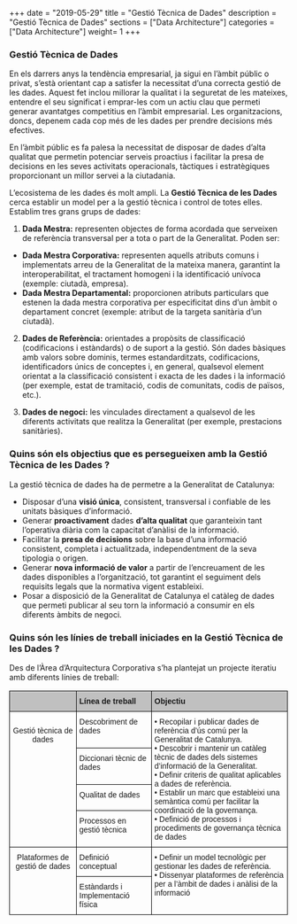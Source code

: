 +++
date        = "2019-05-29"
title       = "Gestió Tècnica de Dades"
description = "Gestió Tècnica de Dades"
sections    = ["Data Architecture"]
categories  = ["Data Architecture"]
weight= 1
+++

### Gestió Tècnica de Dades

En els darrers anys la tendència empresarial, ja sigui en l’àmbit públic o privat, s’està orientant cap a satisfer la necessitat d’una correcta gestió de les dades. Aquest fet inclou millorar la qualitat i la seguretat de les mateixes, entendre el seu significat i emprar-les com un actiu clau que permeti generar avantatges competitius en l’àmbit empresarial. Les organitzacions, doncs, depenem cada cop més de les dades per prendre decisions més efectives. 

En l’àmbit públic es fa palesa la necessitat de disposar de dades d’alta qualitat que permetin potenciar serveis proactius i facilitar la presa de decisions en les seves activitats operacionals, tàctiques i estratègiques proporcionant un millor servei a la ciutadania.

L’ecosistema de les dades és molt ampli. La **Gestió Tècnica de les Dades** cerca establir un model per a la gestió tècnica i control de totes elles. Establim tres grans grups de dades:

1.	**Dada Mestra:** representen objectes de forma acordada que serveixen de referència transversal per a tota o part de la Generalitat. Poden ser:

- **Dada Mestra Corporativa:** representen aquells atributs comuns i implementats arreu de la Generalitat de la mateixa manera, garantint la interoperabilitat, el tractament homogeni i la identificació unívoca (exemple: ciutadà, empresa).
- **Dada Mestra Departamental:** proporcionen atributs particulars que estenen la dada mestra corporativa per especificitat dins d’un àmbit o departament concret (exemple: atribut de la targeta sanitària d’un ciutadà).
    
2.	**Dades de Referència:** orientades a propòsits de classificació (codificacions i estàndards) o de suport a la gestió. Són dades bàsiques amb valors sobre dominis, termes estandarditzats, codificacions, identificadors únics de conceptes i, en general, qualsevol element orientat a la classificació consistent i exacta de les dades i la informació (per exemple, estat de tramitació, codis de comunitats, codis de països, etc.).

3.	**Dades de negoci:** les vinculades directament a qualsevol de les diferents activitats que realitza la Generalitat (per exemple, prestacions sanitàries).

### Quins són els objectius que es persegueixen amb la Gestió Tècnica de les Dades ?

La gestió tècnica de dades ha de permetre a la Generalitat de Catalunya:

- Disposar d’una **visió única**, consistent, transversal i confiable de les unitats bàsiques d’informació.
- Generar **proactivament** dades **d’alta qualitat** que garanteixin tant l’operativa diària com la capacitat d’anàlisi de la informació.
- Facilitar la **presa de decisions** sobre la base d’una informació consistent, completa i actualitzada, independentment de la seva tipologia o origen.
- Generar **nova informació de valor** a partir de l’encreuament de les dades disponibles a l’organització, tot garantint el seguiment dels requisits legals que la normativa vigent estableixi.
- Posar a disposició de la Generalitat de Catalunya el catàleg de dades que permeti publicar al seu torn la informació a consumir en els diferents àmbits de negoci.

### Quins són les línies de treball iniciades en la Gestió Tècnica de les Dades ?

Des de l’Àrea d’Arquitectura Corporativa s’ha plantejat un projecte iteratiu amb diferents línies de treball:

<style type="text/css">
.tg  {border-collapse:collapse;border-spacing:0;}
.tg td{font-family:Arial, sans-serif;font-size:14px;padding:10px 5px;border-style:solid;border-width:1px;overflow:hidden;word-break:normal;border-color:black;}
.tg th{font-family:Arial, sans-serif;font-size:14px;font-weight:normal;padding:10px 5px;border-style:solid;border-width:1px;overflow:hidden;word-break:normal;border-color:black;}
.tg .tg-3a3g{font-size:14px;font-family:Arial, Helvetica, sans-serif !important;;text-align:center;vertical-align:top}
.tg .tg-7vsa{font-size:14px;font-family:Arial, Helvetica, sans-serif !important;;text-align:left;vertical-align:top}
.tg .tg-esop{font-weight:bold;font-size:14px;font-family:Arial, Helvetica, sans-serif !important;;background-color:#c0c0c0;text-align:left;vertical-align:top}
</style>
<table class="tg">
  <tr>
    <th class="tg-esop"></th>
    <th class="tg-esop">Línea de treball</th>
    <th class="tg-esop">Objectiu</th>
  </tr>
  <tr>
    <td class="tg-3a3g" rowspan="4"><br>Gestió tècnica de dades</td>
    <td class="tg-7vsa">Descobriment de dades</td>
    <td class="tg-7vsa" rowspan="4">•    Recopilar i publicar dades de referència d’ús comú per la Generalitat de Catalunya.<br>•    Descobrir i mantenir un catàleg tècnic de dades dels sistemes d’informació de la Generalitat.<br>•    Definir criteris de qualitat aplicables a dades de referència.<br>•    Establir un marc que estableixi una semàntica comú per facilitar la coordinació de la governança.<br>•    Definició de processos i procediments de governança tècnica de dades</td>
  </tr>
  <tr>
    <td class="tg-7vsa">Diccionari tècnic de dades</td>
  </tr>
  <tr>
    <td class="tg-7vsa">Qualitat de dades</td>
  </tr>
  <tr>
    <td class="tg-7vsa">Processos en gestió tècnica</td>
  </tr>
  <tr>
    <td class="tg-3a3g" rowspan="2">Plataformes de gestió de dades</td>
    <td class="tg-7vsa">Definició conceptual</td>
    <td class="tg-7vsa" rowspan="2">•    Definir un model tecnològic per gestionar les dades de referència.<br>•    Dissenyar plataformes de referència per a l’àmbit de dades i anàlisi de la informació</td>
  </tr>
  <tr>
    <td class="tg-7vsa">Estàndards i Implementació física</td>
  </tr>
</table>
